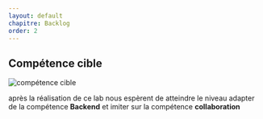 ```yaml
---
layout: default
chapitre: Backlog
order: 2
---
```

## Compétence cible 

![compétence cible](./images/Compétences.png)

<!-- note -->
après  la réalisation de ce lab nous espèrent de atteindre le niveau adapter de la compétence **Backend** et imiter sur la compétence **collaboration**
<!-- new slide -->
